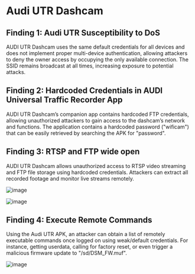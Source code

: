 # Audi UTR Dashcam

## Finding 1: Audi UTR Susceptibility to DoS
AUDI UTR Dashcam uses the same default credentials for all devices and does not implement proper multi-device authentication, allowing attackers to deny the owner access by occupying the only available connection. The SSID remains broadcast at all times, increasing exposure to potential attacks.

## Finding 2: Hardcoded Credentials in AUDI Universal Traffic Recorder App
AUDI UTR Dashcam’s companion app contains hardcoded FTP credentials, allowing unauthorized attackers to gain access to the dashcam’s network and functions.
The application contains a hardcoded password ("wificam") that can be easily retrieved by searching the APK for "password".

## Finding 3: RTSP and FTP wide open
AUDI UTR Dashcam allows unauthorized access to RTSP video streaming and FTP file storage using hardcoded credentials. Attackers can extract all recorded footage and monitor live streams remotely.

![image](https://github.com/user-attachments/assets/13a682a1-dcbe-4fd2-9f60-066d7ab7f888)

![image](https://github.com/user-attachments/assets/add1fc09-ca7c-4d01-a9be-8a713d9e1032)


## Finding 4: Execute Remote Commands
Using the Audi UTR APK, an attacker can obtain a list of remotely executable commands once logged on using weak/default credentials. For instance, getting userdata, calling for factory reset, or even trigger a malicious firmware update to "/sd/DSM_FW.muf".

![image](https://github.com/user-attachments/assets/2623a67a-a649-435a-a927-044e060811b4)
